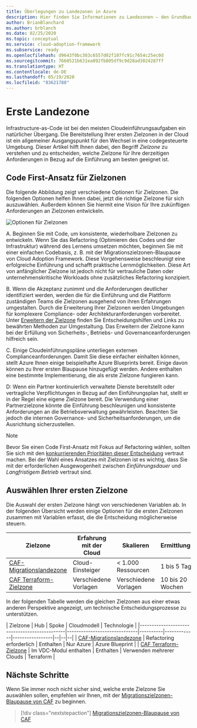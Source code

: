 ```yaml
---
title: Überlegungen zu Landezonen in Azure
description: Hier finden Sie Informationen zu Landezonen – den Grundbausteinen jeder Cloudeinführungsumgebung.
author: BrianBlanchard
ms.author: brblanch
ms.date: 02/25/2020
ms.topic: conceptual
ms.service: cloud-adoption-framework
ms.subservice: ready
ms.openlocfilehash: d9643f0bc303c6557d02f107fc91c7654c25ec0d
ms.sourcegitcommit: 7660521b631ea092fb805df9c9d28ad3024287ff
ms.translationtype: HT
ms.contentlocale: de-DE
ms.lasthandoff: 05/19/2020
ms.locfileid: "83621788"
---
```

# <a name="first-landing-zone"></a>Erste Landezone

Infrastructure-as-Code ist bei den meisten Cloudeinführungsaufgaben ein natürlicher Übergang. Die Bereitstellung Ihrer ersten Zielzonen in der Cloud ist ein allgemeiner Ausgangspunkt für den Wechsel in eine codegesteuerte Umgebung. Dieser Artikel hilft Ihnen dabei, den Begriff _Zielzone_ zu verstehen und zu entscheiden, welche Zielzone für Ihre derzeitigen Anforderungen in Bezug auf die Einführung am besten geeignet ist.

## <a name="code-first-approach-to-landing-zones"></a>Code First-Ansatz für Zielzonen

Die folgende Abbildung zeigt verschiedene Optionen für Zielzonen. Die folgenden Optionen helfen Ihnen dabei, jetzt die richtige Zielzone für sich auszuwählen. Außerdem können Sie hiermit eine Vision für Ihre zukünftigen Anforderungen an Zielzonen entwickeln.

![Optionen für Zielzonen](../../_images/ready/landing-zone-options.png)

A. Beginnen Sie mit Code, um konsistente, wiederholbare Zielzonen zu entwickeln. Wenn Sie das Refactoring (Optimieren des Codes und der Infrastruktur) während des Lernens umsetzen möchten, beginnen Sie mit einer einfachen Codebasis, z. B. mit der Migrationszielzonen-Blaupause von Cloud Adoption Framework. Diese Vorgehensweise beschleunigt eine erfolgreiche Einführung und schafft praktische Lernmöglichkeiten. Diese Art von anfänglicher Zielzone ist jedoch nicht für vertrauliche Daten oder unternehmenskritische Workloads ohne zusätzliches Refactoring konzipiert.

B. Wenn die Akzeptanz zunimmt und die Anforderungen deutlicher identifiziert werden, werden die für die Einführung und die Plattform zuständigen Teams die Zielzonen ausgehend von ihren Erfahrungen umgestalten. Durch die Erweiterung Ihrer Zielzonen werden Umgebungen für komplexere Compliance- oder Architekturanforderungen vorbereitet. Unter [Erweitern der Zielzone](../considerations/index.md) finden Sie Entscheidungshilfen und Links zu bewährten Methoden zur Umgestaltung. Das Erweitern der Zielzone kann bei der Erfüllung von Sicherheits-, Betriebs- und Governanceanforderungen hilfreich sein.

C. Einige Cloudeinführungspläne unterliegen externen Complianceanforderungen. Damit Sie diese einfacher einhalten können, stellt Azure Ihnen einige beispielhafte Azure Blueprints bereit. Einige davon können zu Ihrer ersten Blaupause hinzugefügt werden. Andere enthalten eine bestimmte Implementierung, die als erste Zielzone fungieren kann.

D: Wenn ein Partner kontinuierlich verwaltete Dienste bereitstellt oder vertragliche Verpflichtungen in Bezug auf den Einführungsplan hat, stellt er in der Regel eine eigene Zielzone bereit. Die Verwendung einer Partnerzielzone könnte die Einführung beschleunigen und konsistente Anforderungen an die Betriebsverwaltung gewährleisten. Beachten Sie jedoch die internen Governance- und Sicherheitsanforderungen, um die Ausrichtung sicherzustellen.

> [!NOTE]
> Bevor Sie einen Code First-Ansatz mit Fokus auf Refactoring wählen, sollten Sie sich mit den [konkurrierenden Prioritäten dieser Entscheidung](../../strategy/balance-competing-priorities.md#balance-during-the-ready-phase) vertraut machen. Bei der Wahl eines Ansatzes mit Zielzonen ist es wichtig, dass Sie mit der erforderlichen Ausgewogenheit zwischen _Einführungsdauer_ und _Langfristigem Betrieb_ vertraut sind.

## <a name="choosing-a-first-landing-zone"></a>Auswählen Ihrer ersten Zielzone

Die Auswahl der ersten Zielzone hängt von verschiedenen Variablen ab. In der folgenden Übersicht werden einige Optionen für die ersten Zielzonen zusammen mit Variablen erfasst, die die Entscheidung möglicherweise steuern.

| Zielzone                                 | Erfahrung mit der Cloud  | Skalieren             | Ermittlungszeit | Produktionsbereit | Hybrid             | Sensible Daten     | Unternehmenskritisch   | Kompatibilität         |
|----------------------------------------------|-------------------|-------------------|----------------|------------------|--------------------|--------------------|--------------------|--------------------|
| [CAF-Migrationslandezone](./migrate-landing-zone.md)     | Cloud-Einsteiger      | < 1.000 Ressourcen    | 1 bis 5 Tage    | Begrenzter Umfang -> | Erweiterung erforderlich | Erweiterung erforderlich | Erweiterung erforderlich | Erweiterung erforderlich |
| [CAF Terraform-Zielzone](./terraform-landing-zone.md) | Verschiedene Vorlagen | Verschiedene Vorlagen | 10 bis 20 Wochen | Begrenzter Umfang -> | Module verfügbar  | Module verfügbar  | Module verfügbar  | Module verfügbar  |

In der folgenden Tabelle werden die gleichen Zielzonen aus einer etwas anderen Perspektive angezeigt, um technische Entscheidungsprozesse zu unterstützen.

| Zielzone                                 | Hub                          | Spoke    | Cloudmodell | Technologie      |
|----------------------------------------------|------------------------------|----------|-------------|-----------------|--|--|--|
| [CAF-Migrationslandezone](./migrate-landing-zone.md)     | Refactoring erforderlich            | Enthalten | Nur Azure  | Azure Blueprint |
| [CAF Terraform-Zielzone](./terraform-landing-zone.md) | Im VDC-Modul enthalten       | Enthalten | Verwenden mehrerer Clouds  | Terraform       |

## <a name="next-steps"></a>Nächste Schritte

Wenn Sie immer noch nicht sicher sind, welche erste Zielzone Sie auswählen sollen, empfehlen wir Ihnen, mit der [Migrationszielzonen-Blaupause von CAF](./migrate-landing-zone.md) zu beginnen.

> [!div class="nextstepaction"]
> [Migrationszielzonen-Blaupause von CAF](./migrate-landing-zone.md)
